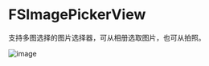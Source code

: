 # FSImagePickerView
支持多图选择的图片选择器，可从相册选取图片，也可从拍照。

![image](https://github.com/FsThatOne/FSImagePickerView/blob/master/FSImagePickerView/Images/demoShow.gif)
